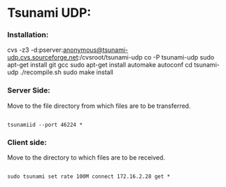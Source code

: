 # Tsunami UDP:

### Installation:

cvs -z3 -d:pserver:anonymous@tsunami-udp.cvs.sourceforge.net:/cvsroot/tsunami-udp co -P tsunami-udp
sudo apt-get install git gcc
sudo apt-get install automake autoconf
cd tsunami-udp
./recompile.sh
sudo make install

### Server Side:
Move to the file directory from which files are to be transferred.
<pre><code>
tsunamiid --port 46224 *
</pre></code>

### Client side:
Move to the directory to which files are to be received.
<pre><code>
sudo tsunami set rate 100M connect 172.16.2.28 get *
</pre></code>
